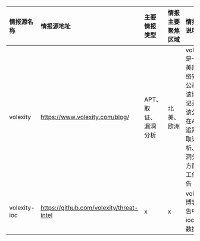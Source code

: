 |情报源名称|情报源地址|主要情报类型|情报主要聚焦区域|情报源说明|
| :--- | :---| :--- | :---| :---|
|volexity|https://www.volexity.com/blog/|APT、取证、漏洞分析|北美、欧洲|volexity是一个美国网络安全公司，该博客记录了该公司在APT追踪、取证分析、漏洞分析方面的工作报告|
|volexity-ioc|https://github.com/volexity/threat-intel|x|x|volexity博客报告中的ioc情报数据|